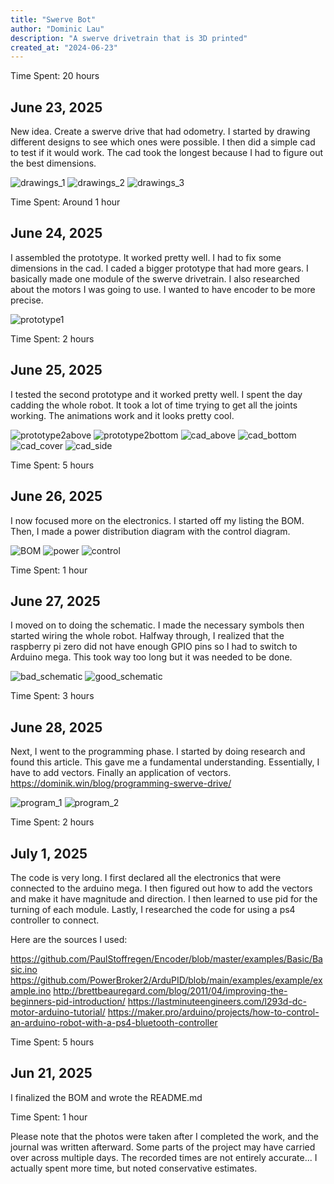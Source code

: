 ```yaml
---
title: "Swerve Bot"
author: "Dominic Lau"
description: "A swerve drivetrain that is 3D printed"
created_at: "2024-06-23"
---
```


Time Spent: 20 hours

## June 23, 2025

New idea. Create a swerve drive that had odometry. I started by drawing different designs to see which ones were possible. I then did a simple cad to test if it would work. The cad took the longest because I had to figure out the best dimensions.

![drawings_1](Images/Ideas/drawings_1.jpeg)
![drawings_2](Images/Ideas/drawings_2.jpeg)
![drawings_3](Images/Ideas/drawings_3.jpeg)

Time Spent: Around 1 hour

## June 24, 2025

I assembled the prototype. It worked pretty well. I had to fix some dimensions in the cad. I caded a bigger prototype that had more gears. I basically made one module of the swerve drivetrain. I also researched about the motors I was going to use. I wanted to have encoder to be more precise.

![prototype1](Images/Prototype/prototype1.jpeg)

Time Spent: 2 hours

## June 25, 2025

I tested the second prototype and it worked pretty well. I spent the day cadding the whole robot. It took a lot of time trying to get all the joints working. The animations work and it looks pretty cool.

![prototype2above](Images/Prototype/prototype2above.jpeg)
![prototype2bottom](Images/Prototype/prototype2bottom.jpeg)
![cad_above](Images/CAD/cad_above.png)
![cad_bottom](Images/CAD/cad_bottom.png)
![cad_cover](Images/CAD/cad_cover.png)
![cad_side](Images/CAD/cad_side.png)

Time Spent: 5 hours

## June 26, 2025

I now focused more on the electronics. I started off my listing the BOM. Then, I made a power distribution diagram with the control diagram.


![BOM](Images/Ideas/BOM.jpeg)
![power](Images/Ideas/power.jpeg)
![control](Images/Ideas/control.jpeg)

Time Spent: 1 hour

## June 27, 2025

I moved on to doing the schematic. I made the necessary symbols then started wiring the whole robot. Halfway through, I realized that the raspberry pi zero did not have enough GPIO pins so I had to switch to Arduino mega. This took way too long but it was needed to be done.

![bad_schematic](Images/Schematic/bad_schematic.png)
![good_schematic](Images/Schematic/good_schematic.png)

Time Spent: 3 hours

## June 28, 2025

Next, I went to the programming phase. I started by doing research and found this article. This gave me a fundamental understanding. Essentially, I have to add vectors. Finally an application of vectors. https://dominik.win/blog/programming-swerve-drive/

![program_1](Images/Ideas/program_1.jpeg)
![program_2](Images/Ideas/program_2.jpeg)

Time Spent: 2 hours

## July 1, 2025

The code is very long. I first declared all the electronics that were connected to the arduino mega. I then figured out how to add the vectors and make it have magnitude and direction. I then learned to use pid for the turning of each module. Lastly, I researched the code for using a ps4 controller to connect. 

Here are the sources I used:

https://github.com/PaulStoffregen/Encoder/blob/master/examples/Basic/Basic.ino
https://github.com/PowerBroker2/ArduPID/blob/main/examples/example/example.ino
http://brettbeauregard.com/blog/2011/04/improving-the-beginners-pid-introduction/
https://lastminuteengineers.com/l293d-dc-motor-arduino-tutorial/
https://maker.pro/arduino/projects/how-to-control-an-arduino-robot-with-a-ps4-bluetooth-controller

Time Spent: 5 hours


## Jun 21, 2025

I finalized the BOM and wrote the README.md

Time Spent: 1 hour 


Please note that the photos were taken after I completed the work, and the journal was written afterward. Some parts of the project may have carried over across multiple days. The recorded times are not entirely accurate... I actually spent more time, but noted conservative estimates.
